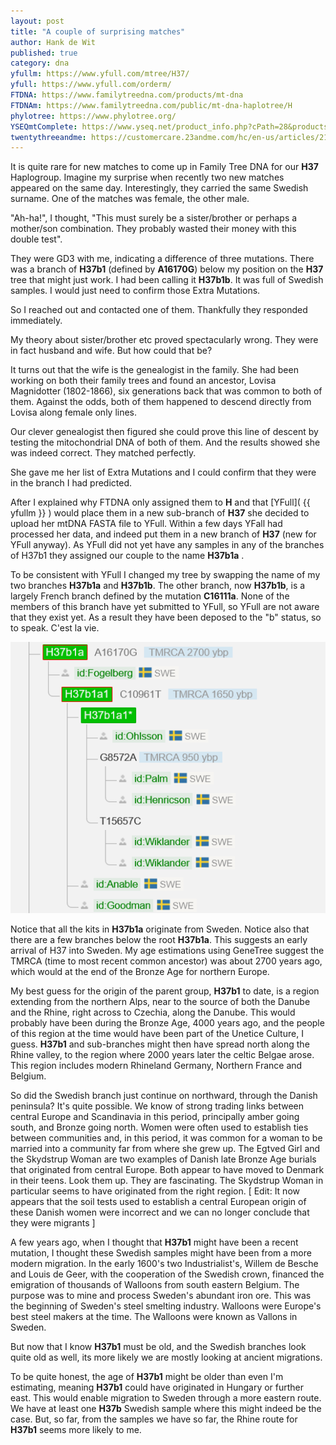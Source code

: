 ```yaml
---
layout: post
title: "A couple of surprising matches"
author: Hank de Wit
published: true
category: dna
yfullm: https://www.yfull.com/mtree/H37/
yfull: https://www.yfull.com/orderm/
FTDNA: https://www.familytreedna.com/products/mt-dna
FTDNAm: https://www.familytreedna.com/public/mt-dna-haplotree/H
phylotree: https://www.phylotree.org/
YSEQmtComplete: https://www.yseq.net/product_info.php?cPath=28&products_id=38291&osCsid=46f722a4ee1facc677c4c4839f0131bb
twentythreeandme: https://customercare.23andme.com/hc/en-us/articles/212880257-Maternal-Haplogroups-mtDNA
---
```


It is quite rare for new matches to come up in Family Tree DNA for our **H37** Haplogroup. Imagine my surprise when recently two new matches appeared on the same day. Interestingly, they carried the same Swedish surname. One of the matches was female, the other male. 

"Ah-ha!", I thought, "This must surely be a sister/brother or perhaps a mother/son combination. They probably wasted their money with this double test".  

They were GD3 with me, indicating a difference of three mutations. There was a branch of **H37b1** (defined by **A16170G**) below my position on the **H37** tree that might just work. I had been calling it **H37b1b**. It was full of Swedish samples. I would just need to confirm those Extra Mutations.

So I reached out and contacted one of them. Thankfully they responded immediately.

My theory about sister/brother etc proved spectacularly wrong. They were in fact husband and wife. But how could that be? 

It turns out that the wife is the genealogist in the family. She had been working on both their family trees and found an ancestor, Lovisa Magnidotter (1802-1866), six generations back that was common to both of them. Against the odds, both of them happened to descend directly from Lovisa along female only lines.

Our clever genealogist then figured she could prove this line of descent by testing the mitochondrial DNA of both of them. And the results showed she was indeed correct. They matched perfectly. 

She gave me her list of Extra Mutations and I could confirm that they were in the branch I had predicted.

After I explained why FTDNA only assigned them to **H** and that [YFull]( {{ yfullm }} ) would place them in a new sub-branch of **H37** she decided to upload her mtDNA FASTA file to YFull. Within a few days YFall had processed her data, and indeed put them in a new branch of **H37** (new for YFull anyway). As YFull did not yet have any samples in any of the branches of H37b1 they assigned our couple to the name **H37b1a** .

To be consistent with YFull I changed my tree by swapping the name of my two branches **H37b1a** and **H37b1b**.  The other branch, now **H37b1b**, is a largely French branch defined by the mutation **C16111a**. None of the members of this branch have yet submitted to YFull, so YFull are not aware that they exist yet. As a result they have been deposed to the "b" status, so to speak. C'est la vie.

![Swedish branch](/mtdna/assets/img/swedish_branch_h37_tree.png)

Notice that all the kits in **H37b1a** originate from Sweden. Notice also that there are a few branches below the root **H37b1a**. This suggests an early arrival of H37 into Sweden. My age estimations using GeneTree suggest the TMRCA (time to most recent common ancestor) was about 2700 years ago, which would at the end of the Bronze Age for northern Europe. 

My best guess for the origin of the parent group, **H37b1** to date, is a region extending from the northern Alps, near to the source of both the Danube and the Rhine, right across to Czechia, along the Danube. This would probably have been during the Bronze Age, 4000 years ago, and the people of this region at the time would have been part of the Unetice Culture, I guess. **H37b1** and sub-branches might then have spread north along the Rhine valley, to the region where 2000 years later the celtic Belgae arose. This region includes modern Rhineland Germany, Northern France and Belgium.

So did the Swedish branch just continue on northward, through the Danish peninsula? It's quite possible. We know of strong trading links between central Europe and Scandinavia in this period, principally amber going south, and Bronze going north. Women were often used to establish ties between communities and, in this period, it was common for a woman to be married into a community far from where she grew up. The Egtved Girl and the Skydstrup Woman are two examples of Danish late Bronze Age burials that originated from central Europe. Both appear to have moved to Denmark in their teens. Look them up. They are fascinating. The Skydstrup Woman in particular seems to have originated from the right region. [ Edit: It now appears that the soil tests used to establish a central European origin of these Danish women were incorrect and we can no longer conclude that they were migrants ]

A few years ago, when I thought that **H37b1** might have been a recent mutation, I thought these Swedish samples might have been from a more modern migration. In the early 1600's two Industrialist's, Willem de Besche and Louis de Geer, with the cooperation of the Swedish crown, financed the emigration of thousands of Walloons from south eastern Belgium. The purpose was to mine and process Sweden's abundant iron ore. This was the beginning of Sweden's steel smelting industry. Walloons were Europe's best steel makers at the time. The Walloons were known as Vallons in Sweden.

But now that I know **H37b1** must be old, and the Swedish branches look quite old as well, its more likely we are mostly looking at ancient migrations.

To be quite honest, the age of **H37b1** might be older than even I'm estimating, meaning **H37b1** could have originated in Hungary or further east. This would enable migration to Sweden through a more eastern route. We have at least one **H37b** Swedish sample where this might indeed be the case. But, so far, from the samples we have so far, the Rhine route for **H37b1** seems more likely to me.